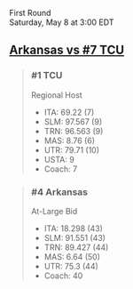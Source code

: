First Round  
Saturday, May 8 at 3:00 EDT
## [Arkansas vs #7 TCU](https://www.ncaa.com/game/5833394) 

> ### #1 TCU  
> Regional Host  
> - ITA: 69.22 (7)  
> - SLM: 97.567 (9)  
> - TRN: 96.563 (9)  
> - MAS: 8.76 (6)  
> - UTR: 79.71 (10)  
> - USTA: 9  
> - Coach: 7  

> ### #4 Arkansas  
> At-Large Bid  
> - ITA: 18.298 (43)  
> - SLM: 91.551 (43)  
> - TRN: 89.427 (44)  
> - MAS: 6.64 (50)  
> - UTR: 75.3 (44)  
> - Coach: 40  